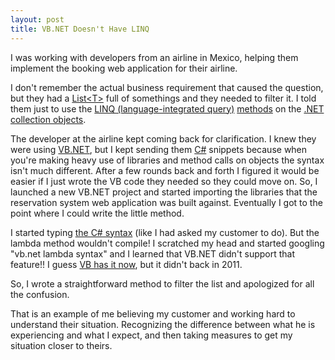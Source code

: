 ```yaml
---
layout: post
title: VB.NET Doesn't Have LINQ
---
```

I was working with developers from an airline in Mexico, helping them implement the booking web application for their airline.

I don't remember the actual business requirement that caused the question, but they had a [List&lt;T&gt;](https://docs.microsoft.com/en-us/dotnet/api/system.collections.generic.list-1) full of somethings and they needed to filter it. I told them just to use the [LINQ (language-integrated query)](https://docs.microsoft.com/en-us/dotnet/csharp/programming-guide/concepts/linq/) [methods](https://docs.microsoft.com/en-us/dotnet/csharp/programming-guide/concepts/linq/query-syntax-and-method-syntax-in-linq#standard-query-operator-extension-methods) on the [.NET collection objects](https://docs.microsoft.com/en-us/dotnet/csharp/programming-guide/concepts/linq/linq-to-objects).

The developer at the airline kept coming back for clarification. I knew they were using [VB.NET](https://en.wikipedia.org/wiki/Visual_Basic_.NET), but I kept sending them [C#](https://en.wikipedia.org/wiki/C_Sharp_(programming_language)) snippets because when you're making heavy use of libraries and method calls on objects the syntax isn't much different. After a few rounds back and forth I figured it would be easier if I just wrote the VB code they needed so they could move on. So, I launched a new VB.NET project and started importing the libraries that the reservation system web application was built against. Eventually I got to the point where I could write the little method.

I started typing [the C# syntax](https://docs.microsoft.com/en-us/dotnet/csharp/programming-guide/statements-expressions-operators/lambda-expressions) (like I had asked my customer to do). But the lambda method wouldn't compile! I scratched my head and started googling "vb.net lambda syntax" and I learned that VB.NET didn't support that feature!! I guess [VB has it now](https://docs.microsoft.com/en-us/dotnet/visual-basic/programming-guide/language-features/procedures/lambda-expressions), but it didn't back in 2011.

So, I wrote a straightforward method to filter the list and apologized for all the confusion.

That is an example of me believing my customer and working hard to understand their situation. Recognizing the difference between what he is experiencing and what I expect, and then taking measures to get my situation closer to theirs.

